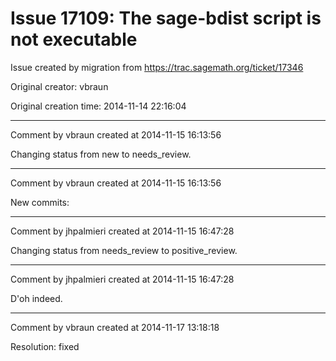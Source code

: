 # Issue 17109: The sage-bdist script is not executable

Issue created by migration from https://trac.sagemath.org/ticket/17346

Original creator: vbraun

Original creation time: 2014-11-14 22:16:04




---

Comment by vbraun created at 2014-11-15 16:13:56

Changing status from new to needs_review.


---

Comment by vbraun created at 2014-11-15 16:13:56

New commits:


---

Comment by jhpalmieri created at 2014-11-15 16:47:28

Changing status from needs_review to positive_review.


---

Comment by jhpalmieri created at 2014-11-15 16:47:28

D'oh indeed.


---

Comment by vbraun created at 2014-11-17 13:18:18

Resolution: fixed
